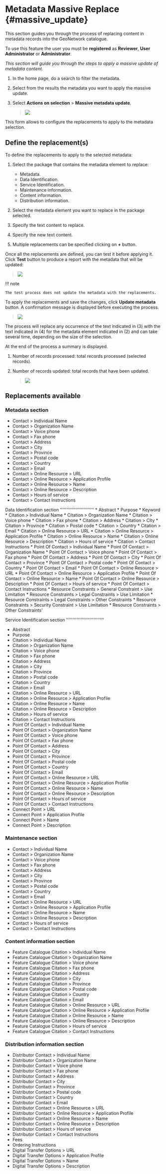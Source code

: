 # Metadata Massive Replace {#massive_update}

This section guides you through the process of replacing content in metadata records into the GeoNetwork catalogue.

To use this feature the user you must be **registered** as **Reviewer**, **User Administrator** or **Administrator**.

*This section will guide you through the steps to apply a massive update of metadata content.*

1.  In the home page, do a search to filter the metadata.

2.  Select from the results the metadata you want to apply the massive update.

3.  Select **Actions on selection** > **Massive metadata update**.

    > ![](massive_update.png)

This form allows to configure the replacements to apply to the metadata selection.

## Define the replacement(s)

To define the replacements to apply to the selected metadata:

1.  Select the package that contains the metadata element to replace:

    -   Metadata.
    -   Data Identification.
    -   Service Identification.
    -   Maintenance information.
    -   Content information.
    -   Distribution information.

2.  Select the metadata element you want to replace in the package selected.

3.  Specify the text content to replace.

4.  Specify the new text content.

5.  Multiple replacements can be specified clicking on **+** button.

Once all the replacements are defined, you can test it before applying it. Click **Test** button to produce a report with the metadata that will be updated:

> ![](massive_update_test.png)

!!! note

    The test process does not update the metadata with the replacements.


To apply the replacements and save the changes, click **Update metadata** button. A confirmation message is displayed before executing the process.

> ![](massive_update_confirmation.png)

The process will replace any occurrence of the text indicated in (3) with the text indicated in (4) for the metadata element indicated in (2) and can take several time, depending on the size of the selection.

At the end of the process a summary is displayed.

1.  Number of records processed: total records processed (selected records).

2.  Number of records updated: total records that have been updated.

    > ![](massive_update_result.png)

## Replacements available

### Metadata section

-   Contact > Individual Name
-   Contact > Organization Name
-   Contact > Voice phone
-   Contact > Fax phone
-   Contact > Address
-   Contact > City
-   Contact > Province
-   Contact > Postal code
-   Contact > Country
-   Contact > Email
-   Contact > Online Resource > URL
-   Contact > Online Resource > Application Profile
-   Contact > Online Resource > Name
-   Contact > Online Resource > Description
-   Contact > Hours of service
-   Contact > Contact Instructions

Data Identification section '''''''''''''''''''''''''' * Abstract * Purpose * Keyword * Citation > Individual Name * Citation > Organization Name * Citation > Voice phone * Citation > Fax phone * Citation > Address * Citation > City * Citation > Province * Citation > Postal code * Citation > Country * Citation > Email * Citation > Online Resource > URL * Citation > Online Resource > Application Profile * Citation > Online Resource > Name * Citation > Online Resource > Description * Citation > Hours of service * Citation > Contact Instructions * Point Of Contact > Individual Name * Point Of Contact > Organization Name * Point Of Contact > Voice phone * Point Of Contact > Fax phone * Point Of Contact > Address * Point Of Contact > City * Point Of Contact > Province * Point Of Contact > Postal code * Point Of Contact > Country * Point Of Contact > Email * Point Of Contact > Online Resource > URL * Point Of Contact > Online Resource > Application Profile * Point Of Contact > Online Resource > Name * Point Of Contact > Online Resource > Description * Point Of Contact > Hours of service * Point Of Contact > Contact Instructions * Resource Constraints > General Constraint > Use Limitation * Resource Constraints > Legal Constraints > Use Limitation * Resource Constraints > Legal Constraints > Other Constraints * Resource Constraints > Security Constraint > Use Limitation * Resource Constraints > Other Constraints'

Service Identification section '''''''''''''''''''''''''''''

-   Abstract
-   Purpose
-   Citation > Individual Name
-   Citation > Organization Name
-   Citation > Voice phone
-   Citation > Fax phone
-   Citation > Address
-   Citation > City
-   Citation > Province
-   Citation > Postal code
-   Citation > Country
-   Citation > Email
-   Citation > Online Resource > URL
-   Citation > Online Resource > Application Profile
-   Citation > Online Resource > Name
-   Citation > Online Resource > Description
-   Citation > Hours of service
-   Citation > Contact Instructions
-   Point Of Contact > Individual Name
-   Point Of Contact > Organization Name
-   Point Of Contact > Voice phone
-   Point Of Contact > Fax phone
-   Point Of Contact > Address
-   Point Of Contact > City
-   Point Of Contact > Province
-   Point Of Contact > Postal code
-   Point Of Contact > Country
-   Point Of Contact > Email
-   Point Of Contact > Online Resource > URL
-   Point Of Contact > Online Resource > Application Profile
-   Point Of Contact > Online Resource > Name
-   Point Of Contact > Online Resource > Description
-   Point Of Contact > Hours of service
-   Point Of Contact > Contact Instructions
-   Connect Point > URL
-   Connect Point > Application Profile
-   Connect Point > Name
-   Connect Point > Description

### Maintenance section

-   Contact > Individual Name
-   Contact > Organization Name
-   Contact > Voice phone
-   Contact > Fax phone
-   Contact > Address
-   Contact > City
-   Contact > Province
-   Contact > Postal code
-   Contact > Country
-   Contact > Email
-   Contact > Online Resource > URL
-   Contact > Online Resource > Application Profile
-   Contact > Online Resource > Name
-   Contact > Online Resource > Description
-   Contact > Hours of service
-   Contact > Contact Instructions

### Content information section

-   Feature Catalogue Citation > Individual Name
-   Feature Catalogue Citation > Organization Name
-   Feature Catalogue Citation > Voice phone
-   Feature Catalogue Citation > Fax phone
-   Feature Catalogue Citation > Address
-   Feature Catalogue Citation > City
-   Feature Catalogue Citation > Province
-   Feature Catalogue Citation > Postal code
-   Feature Catalogue Citation > Country
-   Feature Catalogue Citation > Email
-   Feature Catalogue Citation > Online Resource > URL
-   Feature Catalogue Citation > Online Resource > Application Profile
-   Feature Catalogue Citation > Online Resource > Name
-   Feature Catalogue Citation > Online Resource > Description
-   Feature Catalogue Citation > Hours of service
-   Feature Catalogue Citation > Contact Instructions

### Distribution information section

-   Distributor Contact > Individual Name
-   Distributor Contact > Organization Name
-   Distributor Contact > Voice phone
-   Distributor Contact > Fax phone
-   Distributor Contact > Address
-   Distributor Contact > City
-   Distributor Contact > Province
-   Distributor Contact > Postal code
-   Distributor Contact > Country
-   Distributor Contact > Email
-   Distributor Contact > Online Resource > URL
-   Distributor Contact > Online Resource > Application Profile
-   Distributor Contact > Online Resource > Name
-   Distributor Contact > Online Resource > Description
-   Distributor Contact > Hours of service
-   Distributor Contact > Contact Instructions
-   Fees
-   Ordering Instructions
-   Digital Transfer Options > URL
-   Digital Transfer Options > Application Profile
-   Digital Transfer Options > Name
-   Digital Transfer Options > Description
